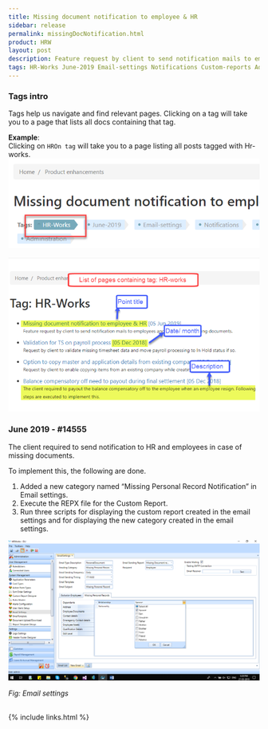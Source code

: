 ```yaml
---
title: Missing document notification to employee & HR
sidebar: release
permalink: missingDocNotification.html
product: HRW
layout: post
description: Feature request by client to send notification mails to employees and HR staffs on missing documents. 
tags: HR-Works June-2019 Email-settings Notifications Custom-reports Administration   
---
```

### Tags intro

Tags help us navigate and find relevant pages. Clicking on a tag     will take you to a page that lists all docs containing that tag.

**Example**: <br> 
Clicking on `HROn tag` will take you to a page listing all posts tagged with Hr-works.
![](images/tag.png)
 
![](images/tag1.png)

### June 2019 - #14555
<div class="prodSummary">The client required to send notification to HR and employees in case of missing documents.</div>

To implement this, the following are done.
1. Added a new category named “Missing Personal Record Notification” in Email settings.
2. Execute the REPX file for the Custom Report.
3. Run three scripts for displaying the custom report created in the email settings and for displaying the new category created in the email settings.

![](images/prod-enhance-image3.png)
     
_Fig: Email settings_

<br>
{% include links.html %}
